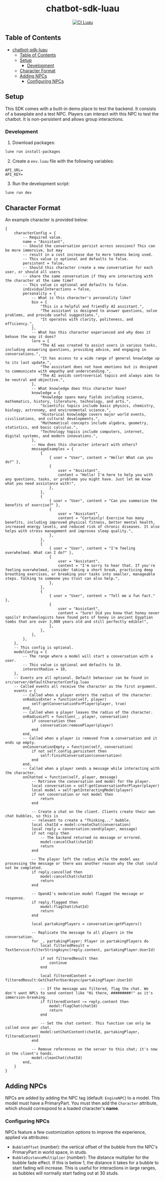 <div align="center">

# chatbot-sdk-luau

[![CI Luau](https://github.com/VirtualButFake/chatbot-sdk/actions/workflows/ci-luau.yaml/badge.svg)](https://github.com/VirtualButFake/chatbot-sdk/actions)

</div>

## Table of Contents

- [chatbot-sdk-luau](#chatbot-sdk-luau)
    - [Table of Contents](#table-of-contents)
    - [Setup](#setup)
        - [Development](#development)
    - [Character Format](#character-format)
    - [Adding NPCs](#adding-npcs)
        - [Configuring NPCs](#configuring-npcs)

## Setup

This SDK comes with a built-in demo place to test the backend. It consists of a baseplate and a test NPC. Players can interact with this NPC to test the chatbot. It is non-persistent and allows group interactions.

### Development

1. Download packages:

```bash
lune run install-packages
```

2. Create a `env.luau` file with the following variables:

```env
API_URL=
API_KEY=
```

3. Run the development script:

```bash
lune run dev
```

## Character Format

An example character is provided below:

```luau
{
    characterConfig = {
        -- Required value.
        name = "Assistant",
        -- Should the conversation persist across sessions? This can be more immersive, but may
        -- result in a cost increase due to more tokens being used.
        -- This value is optional and defaults to false.
        persistent = false,
        -- Should this character create a new conversation for each user, or should all users
        -- share the same conversation if they are interacting with the character at the same time?
        -- This value is optional and defaults to false.
        individualInteractions = false,
        personality = {
            -- What is this character's personality like?
            bio = {
                "This is a helpful and friendly AI assistant.",
                "The assistant is designed to answer questions, solve problems, and provide useful suggestions.",
                "It operates with clarity, politeness, and efficiency.",
            },
            -- What has this character experienced and why does it behave the way it does?
            lore = {
                "The AI was created to assist users in various tasks, including answering questions, providing advice, and engaging in conversations.",
                "It has access to a wide range of general knowledge up to its last update.",
                "The assistant does not have emotions but is designed to communicate with empathy and understanding.",
                "The AI avoids controversial topics and always aims to be neutral and objective.",
            },
            -- What knowledge does this character have?
            knowledge = {
                "Knowledge spans many fields including science, mathematics, history, literature, technology, and arts.",
                "Scientific topics include basic physics, chemistry, biology, astronomy, and environmental science.",
                "Historical knowledge covers major world events, civilizations, and cultural developments.",
                "Mathematical concepts include algebra, geometry, statistics, and basic calculus.",
                "Technology topics include computers, internet, digital systems, and modern innovations.",
            },
            -- How does this character interact with others?
            messageExamples = {
                {
                    { user = "User", content = "Hello! What can you do?" },
                    {
                        user = "Assistant",
                        content = "Hello! I'm here to help you with any questions, tasks, or problems you might have. Just let me know what you need assistance with!",
                    },
                },
                {
                    { user = "User", content = "Can you summarize the benefits of exercise?" },
                    {
                        user = "Assistant",
                        content = "Certainly! Exercise has many benefits, including improved physical fitness, better mental health, increased energy levels, and reduced risk of chronic diseases. It also helps with stress management and improves sleep quality.",
                    },
                },
                {
                    { user = "User", content = "I'm feeling overwhelmed. What can I do?" },
                    {
                        user = "Assistant",
                        content = "I'm sorry to hear that. If you're feeling overwhelmed, consider taking a short break, practicing deep breathing exercises, or breaking your tasks into smaller, manageable steps. Talking to someone you trust can also help.",
                    },
                },
                {
                    { user = "User", content = "Tell me a fun fact." },
                    {
                        user = "Assistant",
                        content = "Sure! Did you know that honey never spoils? Archaeologists have found pots of honey in ancient Egyptian tombs that are over 3,000 years old and still perfectly edible!",
                    },
                },
            },
        },
    },
    -- This config is optional.
    modelConfig = {
        -- The range where a model will start a conversation with a user.
        -- This value is optional and defaults to 10.
        interestRadius = 10,
    },
    -- Events are all optional. Default behaviour can be found in src/server/defaultCharacterConfig.luau
    -- Called events all receive the character as the first argument.
    events = {
        -- Called when a player enters the radius of the character.
        onRadiusEnter = function(self, player)
            self:getConversationForPlayer(player, true)
        end,
        -- Called when a player leaves the radius of the character.
        onRadiusLeft = function(_, player, conversation)
            if conversation then
                conversation:removePlayer(player)
            end
        end,
        -- Called when a player is removed from a conversation and it ends up empty.
        onConversationEmpty = function(self, conversation)
            if not self.config.persistent then
                self:finishConversation(conversation)
            end
        end,
        -- Called when a player sends a message while interacting with the character.
        onChatted = function(self, player, message)
            -- Retrieve the conversation and model for the player.
            local conversation = self:getConversationForPlayer(player)
            local model = self:getInteractingModel(player)
            if not conversation or not model then
                return
            end

            -- Create a chat on the client. Clients create their own chat bubbles, so this is
            -- relevant to create a "Thinking..." bubble.
            local chatId = model:createChat(conversation)
            local reply = conversation:send(player, message)
            if not reply then
                -- The backend returned no message or errored.
                model:cancelChat(chatId)
                return
            end

            -- The player left the radius while the model was processing the message or there was another reason why the chat could not be completed.
            if reply.cancelled then
                model:cancelChat(chatId)
                return
            end

            -- OpenAI's moderation model flagged the message or response.
            if reply.flagged then
                model:flagChat(chatId)
                return
            end

            local partakingPlayers = conversation:getPlayers()

            -- Replicate the message to all players in the conversation.
            for _, partakingPlayer: Player in partakingPlayers do
                local filteredResult = TextService:FilterStringAsync(reply.content, partakingPlayer.UserId)

                if not filteredResult then
                    continue
                end

                local filteredContent = filteredResult:GetChatForUserAsync(partakingPlayer.UserId)

                -- If the message was filtered, flag the chat. We don't want NPCs to send content like "Hi there, #########!" as it's immersion-breaking.
                if filteredContent ~= reply.content then
                    model:flagChat(chatId)
                    return
                end

                -- Set the chat content. This function can only be called once per chat.
                model:setChatContent(chatId, partakingPlayer, filteredContent)
            end

            -- Remove references on the server to this chat; it's now in the client's hands.
            model:cleanChat(chatId)
        end,
    }
}
```

## Adding NPCs

NPCs are added by adding the NPC tag (default: `EngineNPC`) to a model. This model must have a PrimaryPart. You must then add the `Character` attribute, which should correspond to a loaded character's **name**.

### Configuring NPCs

NPCs feature a few customization options to improve the experience, applied via attributes:

- `BubbleOffset` (number): the vertical offset of the bubble from the NPC's PrimaryPart in world space, in studs.
- `BubbleDistanceMultiplier` (number): The distance multiplier for the bubble fade effect. If this is below 1, the distance it takes for a bubble to start fading will increase. This is useful for interactions in large ranges, as bubbles will normally start fading out at 30 studs.
